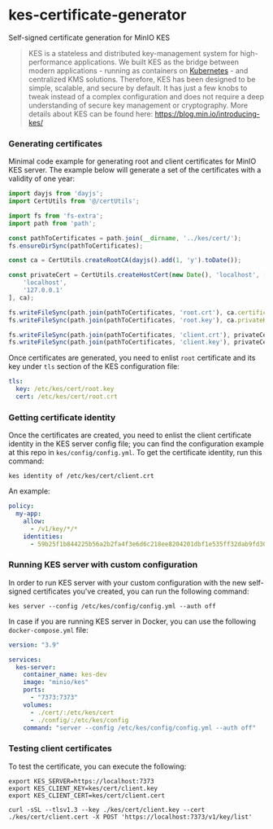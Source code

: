 # kes-certificate-generator
Self-signed certificate generation for MinIO KES 

> KES is a stateless and distributed key-management system for high-performance applications. We built KES as the bridge between modern applications - running as containers on [Kubernetes](https://kubernetes.io/) - and centralized KMS solutions. Therefore, KES has been designed to be simple, scalable, and secure by default. It has just a few knobs to tweak instead of a complex configuration and does not require a deep understanding of secure key management or cryptography. More details about KES can be found here: https://blog.min.io/introducing-kes/

### Generating certificates

Minimal code example for generating root and client certificates for MinIO KES server. The example below will generate a set of the certificates with a validity of one year:

```typescript
import dayjs from 'dayjs';
import CertUtils from '@/certUtils';

import fs from 'fs-extra';
import path from 'path';

const pathToCertificates = path.join(__dirname, '../kes/cert/');
fs.ensureDirSync(pathToCertificates);

const ca = CertUtils.createRootCA(dayjs().add(1, 'y').toDate());

const privateCert = CertUtils.createHostCert(new Date(), 'localhost', [
    'localhost',
    '127.0.0.1'
], ca);

fs.writeFileSync(path.join(pathToCertificates, 'root.crt'), ca.certificate.toString());
fs.writeFileSync(path.join(pathToCertificates, 'root.key'), ca.privateKey.toString());

fs.writeFileSync(path.join(pathToCertificates, 'client.crt'), privateCert.certificate.toString());
fs.writeFileSync(path.join(pathToCertificates, 'client.key'), privateCert.privateKey.toString());
```

Once certificates are generated, you need to enlist `root` certificate and its key under `tls` section of the KES configuration file:

```yaml
tls:
  key: /etc/kes/cert/root.key
  cert: /etc/kes/cert/root.crt
```

### Getting certificate identity

Once the certificates are created, you need to enlist the client certificate identity in the KES server config file; you can find the configuration example at this repo in `kes/config/config.yml`. To get the certificate identity, run this command:

```shell
kes identity of /etc/kes/cert/client.crt
```

An example:

```yaml
policy:
  my-app:
    allow:
      - /v1/key/*/*
    identities:
      - 59b25f1b844225b56a2b2fa4f3e6d6c218ee8204201dbf1e535ff32dab9fd300
```

### Running KES server with custom configuration

In order to run KES server with your custom configuration with the new self-signed certificates you've created, you can run the following command:

```shell
kes server --config /etc/kes/config/config.yml --auth off
```

In case if you are running KES server in Docker, you can use the following `docker-compose.yml` file:

```yaml
version: "3.9"

services:
  kes-server:
    container_name: kes-dev
    image: "minio/kes"
    ports:
      - "7373:7373"
    volumes:
      - ./cert/:/etc/kes/cert
      - ./config/:/etc/kes/config
    command: "server --config /etc/kes/config/config.yml --auth off"
```

### Testing client certificates

To test the certificate, you can execute the following:


```shell
export KES_SERVER=https://localhost:7373
export KES_CLIENT_KEY=kes/cert/client.key
export KES_CLIENT_CERT=kes/cert/client.cert

curl -sSL --tlsv1.3 --key ./kes/cert/client.key --cert ./kes/cert/client.cert -X POST 'https://localhost:7373/v1/key/list'
```